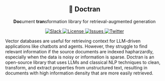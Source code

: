 <h2 align="center">
🐛 Doctran
</h2>

<p align="center">
  <p align="center"><b>Doc</b>ument <b>tran</b>sformation library for retrieval-augmented generation</p>
</p>
<p align="center">
<a href="https://join.slack.com/t/psychicapi/shared_invite/zt-1ty1wz6w0-8jkmdvBpM5kj_Fh30EiCcg" target="_blank">
    <img src="https://img.shields.io/badge/slack-join-blue.svg?logo=slack" alt="Slack">
</a>
</a>
<a href="https://github.com/psychic-api/doctran/blob/main/LICENSE" target="_blank">
    <img src="https://img.shields.io/static/v1?label=license&message=GPL-3.0&color=blue" alt="License">
</a>
<a href="https://github.com/psychic-api/doctran/issues?q=is%3Aissue+is%3Aclosed" target="_blank">
    <img src="https://img.shields.io/github/issues-closed/psychic-api/doctran?color=blue" alt="Issues">
</a>
  <a href="https://twitter.com/psychicapi" target="_blank">
    <img src="https://img.shields.io/twitter/follow/psychicapi?style=social" alt="Twitter">
</a>
</p>

Vector databases are useful for retrieving context for LLM-driven applications like chatbots and agents. However, they struggle to find relevant information if the source documents are indexed hapharzardly, especially when the data is noisy or information is sparse. Doctran is an open-source library that uses LLMs and classical NLP techniques to clean, transform, and extract properties from unstructured text, resulting in documents with high information density that are more easily retrieved.

